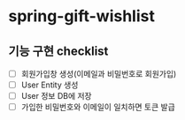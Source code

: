 # spring-gift-wishlist

## 기능 구현 checklist
- [ ] 회원가입창 생성(이메일과 비밀번호로 회원가입)
- [ ] User Entity 생성
- [ ] User 정보 DB에 저장
- [ ] 가입한 비밀번호와 이메일이 일치하면 토큰 발급
